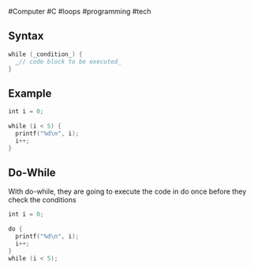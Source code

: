 #Computer #C #loops #programming #tech 
## Syntax
```C
while (_condition_) {  
  _// code block to be executed_  
}
```

## Example
```C
int i = 0;  
  
while (i < 5) {  
  printf("%d\n", i);  
  i++;  
}
```

## Do-While
With do-while, they are going to execute the code in do once before they check the conditions
```C
int i = 0;  
  
do {  
  printf("%d\n", i);  
  i++;  
}  
while (i < 5);
```
